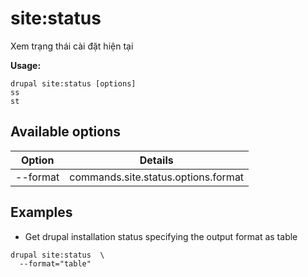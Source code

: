 # site:status
Xem trạng thái cài đặt hiện tại

**Usage:**
```
drupal site:status [options]
ss
st
```

## Available options
Option | Details
-------|-------------
--format | commands.site.status.options.format

## Examples
* Get drupal installation status specifying the output format as table
```
drupal site:status  \
  --format="table"
```
